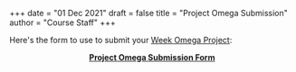 +++
date = "01 Dec 2021"
draft = false
title = "Project Omega Submission"
author = "Course Staff"
+++

Here's the form to use to submit your [Week Omega Project](/weeko):
<center>
<a href="https://docs.google.com/forms/d/e/1FAIpQLSc0s8y7EuyGbMfNQp45wR_3gNHFH4nWy-xMFRpWEf4HjLy-VA/viewform"><b>Project Omega Submission Form</b></a>
</center>



